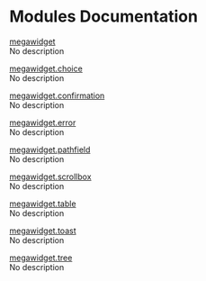 # Modules Documentation

[megawidget](https://github.com/pyrustic/megawidget/blob/master/docs/modules/content/megawidget/README.md#module-overview)
<br>
No description


[megawidget.choice](https://github.com/pyrustic/megawidget/blob/master/docs/modules/content/megawidget.choice/README.md#module-overview)
<br>
No description


[megawidget.confirmation](https://github.com/pyrustic/megawidget/blob/master/docs/modules/content/megawidget.confirmation/README.md#module-overview)
<br>
No description


[megawidget.error](https://github.com/pyrustic/megawidget/blob/master/docs/modules/content/megawidget.error/README.md#module-overview)
<br>
No description


[megawidget.pathfield](https://github.com/pyrustic/megawidget/blob/master/docs/modules/content/megawidget.pathfield/README.md#module-overview)
<br>
No description


[megawidget.scrollbox](https://github.com/pyrustic/megawidget/blob/master/docs/modules/content/megawidget.scrollbox/README.md#module-overview)
<br>
No description


[megawidget.table](https://github.com/pyrustic/megawidget/blob/master/docs/modules/content/megawidget.table/README.md#module-overview)
<br>
No description


[megawidget.toast](https://github.com/pyrustic/megawidget/blob/master/docs/modules/content/megawidget.toast/README.md#module-overview)
<br>
No description


[megawidget.tree](https://github.com/pyrustic/megawidget/blob/master/docs/modules/content/megawidget.tree/README.md#module-overview)
<br>
No description



